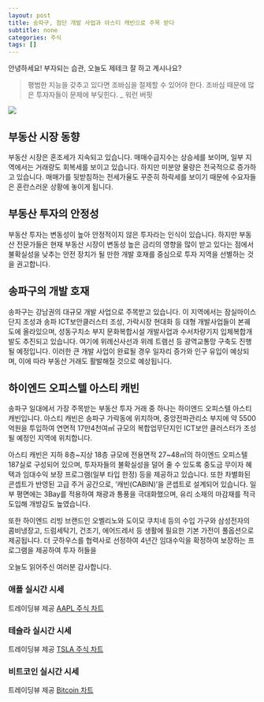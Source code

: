 ```yaml
---
layout: post
title: 송파구, 첨단 개발 사업과 아스티 캐빈으로 주목 받다
subtitle: none
categories: 주식
tags: []
---
```


안녕하세요! 부자되는 습관, 오늘도 제테크 잘 하고 계시나요?

> 평범한 지능을 갖추고 있다면 조바심을 절제할 수 있어야 한다. 조바심 때문에 많은 투자자들이 문제에 부딪힌다. _ 워런 버핏






![](https://source.unsplash.com/800x450/?luxury)

##  부동산 시장 동향

부동산 시장은 혼조세가 지속되고 있습니다. 매매수급지수는 상승세를 보이며, 일부 지역에서는 거래량도 회복세를 보이고 있습니다. 하지만 미분양 물량은 전국적으로 증가하고 있습니다. 매매가를 뒷받침하는 전세가율도 꾸준히 하락세를 보이기 때문에 수요자들은 혼란스러운 상황에 놓이게 됩니다.

## 부동산 투자의 안정성

부동산 투자는 변동성이 높아 안정적이지 않은 투자라는 인식이 있습니다. 하지만 부동산 전문가들은 현재 부동산 시장이 변동성 높은 금리의 영향을 많이 받고 있다는 점에서 불확실성을 낮추는 안전 장치가 될 만한 개발 호재를 중심으로 투자 지역을 선별하는 것을 권고합니다.

## 송파구의 개발 호재

송파구는 강남권의 대규모 개발 사업으로 주목받고 있습니다. 이 지역에서는 잠실마이스단지 조성과 송파 ICT보안클러스터 조성, 가락시장 현대화 등 대형 개발사업들이 본궤도에 올라있으며, 성동구치소 부지 문화복합시설 개발사업과 수서차량기지 입체복합개발도 추진되고 있습니다. 여기에 위례신사선과 위례 트램선 등 광역교통망 구축도 진행될 예정입니다. 이러한 큰 개발 사업이 완료될 경우 일자리 증가와 인구 유입이 예상되며, 이에 따라 부동산 거래도 활발해질 것으로 예상됩니다.

## 하이엔드 오피스텔 아스티 캐빈

송파구 일대에서 가장 주목받는 부동산 투자 거래 중 하나는 하이엔드 오피스텔 아스티 캐빈입니다. 아스티 캐빈은 송파구 가락동에 위치하며, 중앙전파관리소 부지에 약 5500억원을 투입하여 연면적 17만4천여㎡ 규모의 복합업무단지인 ICT보안 클러스터가 조성될 예정인 지역에 위치합니다.

아스티 캐빈은 지하 8층~지상 18층 규모에 전용면적 27~48㎡의 하이엔드 오피스텔 187실로 구성되어 있으며, 투자자들의 불확실성을 덜어 줄 수 있도록 중도금 무이자 혜택과 임대수익 보장 프로그램(일부 타입 한정) 등을 제공하고 있습니다. 또한 차별화된 콘셉트가 반영된 고급 주거 공간으로, ‘캐빈(CABIN)’을 콘셉트로 설계되어 있습니다. 일부 평면에는 3Bay를 적용하여 채광과 통풍을 극대화했으며, 유리 소재의 마감재를 적극 도입해 개방감도 높였습니다.

또한 하이엔드 리빙 브랜드인 오벨리노와 도이모 쿠치네 등의 수입 가구와 삼성전자의 콤비냉장고, 드럼세탁기, 건조기, 에어드레서 등 생활에 필요한 기본 가전이 풀옵션으로 제공됩니다. 더 굿하우스를 협력사로 선정하여 4년간 임대수익을 확정하여 보장하는 프로그램을 제공하여 투자 허들을

오늘도 읽어주신 여러분 감사합니다.

### 애플 실시간 시세


<!-- TradingView Widget BEGIN -->
<div class="tradingview-widget-container">
  <div id="tradingview_6a264"></div>
  <div class="tradingview-widget-copyright">트레이딩뷰 제공 <a href="https://kr.tradingview.com/symbols/NASDAQ-AAPL/" rel="noopener" target="_blank"><span class="blue-text">AAPL 주식 차트</span></a></div>
  <script type="text/javascript" src="https://s3.tradingview.com/tv.js"></script>
  <script type="text/javascript">
  new TradingView.widget(
  {
  "autosize": true,
  "symbol": "NASDAQ:AAPL",
  "interval": "D",
  "timezone": "Asia/Seoul",
  "theme": "light",
  "style": "1",
  "locale": "kr",
  "toolbar_bg": "#f1f3f6",
  "enable_publishing": false,
  "hide_top_toolbar": true,
  "hide_legend": true,
  "save_image": false,
  "container_id": "tradingview_6a264"
}
  );
  </script>
</div>
<!-- TradingView Widget END -->


### 테슬라 실시간 시세


<!-- TradingView Widget BEGIN -->
<div class="tradingview-widget-container">
  <div id="tradingview_39d77"></div>
  <div class="tradingview-widget-copyright">트레이딩뷰 제공 <a href="https://kr.tradingview.com/symbols/NASDAQ-TSLA/" rel="noopener" target="_blank"><span class="blue-text">TSLA 주식 차트</span></a></div>
  <script type="text/javascript" src="https://s3.tradingview.com/tv.js"></script>
  <script type="text/javascript">
  new TradingView.widget(
  {
  "autosize": true,
  "symbol": "NASDAQ:TSLA",
  "interval": "D",
  "timezone": "Asia/Seoul",
  "theme": "light",
  "style": "1",
  "locale": "kr",
  "toolbar_bg": "#f1f3f6",
  "enable_publishing": false,
  "hide_top_toolbar": true,
  "hide_legend": true,
  "save_image": false,
  "container_id": "tradingview_39d77"
}
  );
  </script>
</div>
<!-- TradingView Widget END -->


### 비트코인 실시간 시세


<!-- TradingView Widget BEGIN -->
<div class="tradingview-widget-container">
  <div id="tradingview_3f91e"></div>
  <div class="tradingview-widget-copyright">트레이딩뷰 제공 <a href="https://kr.tradingview.com/symbols/BTCUSD/?exchange=BITSTAMP" rel="noopener" target="_blank"><span class="blue-text">Bitcoin 차트</span></a></div>
  <script type="text/javascript" src="https://s3.tradingview.com/tv.js"></script>
  <script type="text/javascript">
  new TradingView.widget(
  {
  "autosize": true,
  "symbol": "BITSTAMP:BTCUSD",
  "interval": "D",
  "timezone": "Asia/Seoul",
  "theme": "light",
  "style": "1",
  "locale": "kr",
  "toolbar_bg": "#f1f3f6",
  "enable_publishing": false,
  "hide_top_toolbar": true,
  "hide_legend": true,
  "save_image": false,
  "container_id": "tradingview_3f91e"
}
  );
  </script>
</div>
<!-- TradingView Widget END -->

